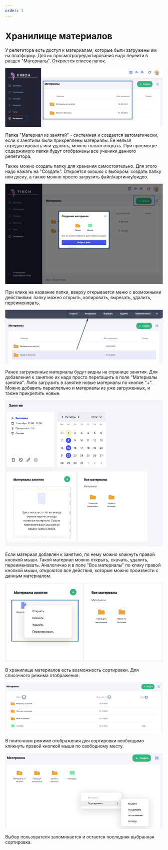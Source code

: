 ```yaml
---
order: 1
---
```


# Хранилище материалов

У репетитора есть доступ к материалам, которые были загружены им на платформу. Для их просмотра/редактирования надо перейти в раздел "Материалы". Откроется список папок.

![](<../.gitbook/assets/image (96).png>)

Папка "Материал из занятий" - системная и создается автоматически, если к занятиям были прикреплены материалы. Ее нельзя отредактировать или удалить, можно только открыть. При просмотре содержимого папки будут отображены все ученики данного репетитора.

Также можно создать папку для хранения самостоятельно. Для этого надо нажать на "Создать". Откроется окошко с выбором: создать папку или доску, а также можно просто загрузить файл/картинку/видео.

![](<../.gitbook/assets/image (98).png>)

При клике на название папки, вверху открывается меню с возможными действиями: папку можно открыть, копировать, вырезать, удалить, переименовать.

![](<../.gitbook/assets/image (97).png>)

Ранее загруженные материалы будут видны на странице занятия. Для добавления к занятию их надо просто перетащить в поле "Материалы занятия". Либо загрузить в занятие новые материалы по кнопке "+". Можно добавить параллельно и материалы из уже загруженных, и также прикрепить новые.

![](<../.gitbook/assets/image (99).png>)

Если материал добавлен к занятию, по нему можно кликнуть правой кнопкой мыши. Такой материал можно открыть, скачать, удалить, переименовать. Аналогично и в поле "Все материалы" по клику правой кнопкой мыши, откроются все действия, которые можно произвести с данным материалом.

![](<../.gitbook/assets/image (102).png>)

В хранилище материалов есть возможность сортировки. Для списочного режима отображения:

![](<../.gitbook/assets/image (125).png>)

В плиточном режиме отображения для сортировки необходимо кликнуть правой кнопкой мыши по свободному месту.

![](<../.gitbook/assets/image (126).png>)

Выбор пользователя запоминается и остается последняя выбранная сортировка.